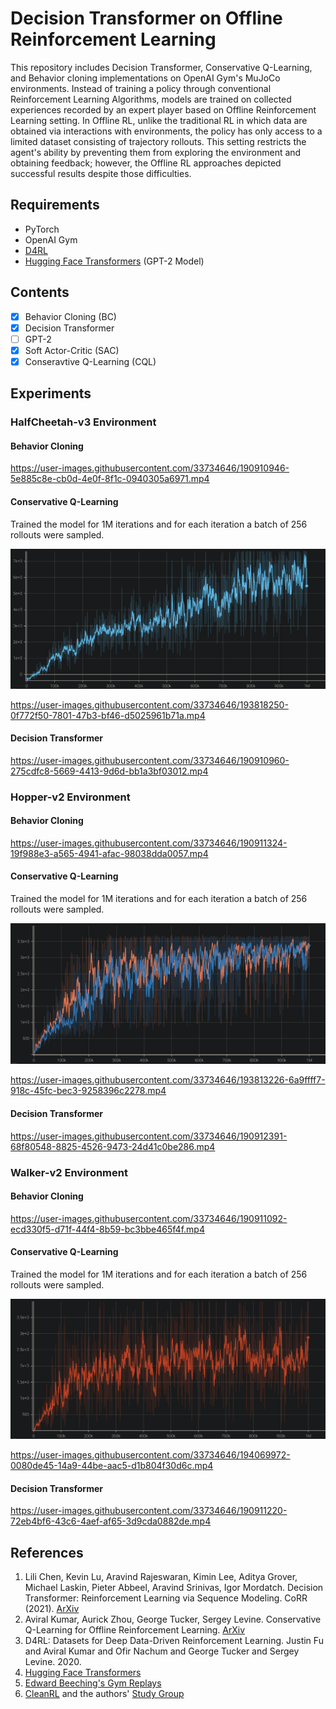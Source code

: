 # Decision Transformer on Offline Reinforcement Learning

This repository includes Decision Transformer, Conservative Q-Learning, and Behavior cloning implementations on OpenAI Gym's MuJoCo environments. Instead of training a policy through conventional Reinforcement Learning Algorithms, models are trained on collected experiences recorded by an expert player based on Offline Reinforcement Learning setting. In Offline RL, unlike the traditional RL in which data are obtained via interactions with environments, the policy has only access to a limited dataset consisting of trajectory rollouts. This setting restricts the agent's ability by preventing them from exploring the environment and obtaining feedback; however, the Offline RL approaches depicted successful results despite those difficulties. 

## Requirements

* PyTorch
* OpenAI Gym
* [D4RL](https://github.com/Farama-Foundation/D4RL)
* [Hugging Face Transformers](https://github.com/huggingface/transformers) (GPT-2 Model)

## Contents
  - [x] Behavior Cloning (BC)
  - [x] Decision Transformer
  - [ ] GPT-2
  - [x] Soft Actor-Critic (SAC)
  - [x] Conseravtive Q-Learning (CQL)
  
## Experiments
### HalfCheetah-v3 Environment

#### Behavior Cloning

https://user-images.githubusercontent.com/33734646/190910946-5e885c8e-cb0d-4e0f-8f1c-0940305a6971.mp4

#### Conservative Q-Learning

Trained the model for 1M iterations and for each iteration a batch of 256 rollouts were sampled.

![HC-CQL](https://github.com/TroddenSpade/Decision-Transformer-on-Offline-Reinforcement-Learning/blob/main/assets/HC-CQL.png?raw=true)

https://user-images.githubusercontent.com/33734646/193818250-0f772f50-7801-47b3-bf46-d5025961b71a.mp4

#### Decision Transformer

https://user-images.githubusercontent.com/33734646/190910960-275cdfc8-5669-4413-9d6d-bb1a3bf03012.mp4


### Hopper-v2 Environment

#### Behavior Cloning

https://user-images.githubusercontent.com/33734646/190911324-19f988e3-a565-4941-afac-98038dda0057.mp4

#### Conservative Q-Learning

Trained the model for 1M iterations and for each iteration a batch of 256 rollouts were sampled.

![H-CQL](https://github.com/TroddenSpade/Decision-Transformer-on-Offline-Reinforcement-Learning/blob/main/assets/H-CQL.png?raw=true)

https://user-images.githubusercontent.com/33734646/193813226-6a9ffff7-918c-45fc-bec3-9258396c2278.mp4

#### Decision Transformer

https://user-images.githubusercontent.com/33734646/190912391-68f80548-8825-4526-9473-24d41c0be286.mp4


### Walker-v2 Environment

#### Behavior Cloning

https://user-images.githubusercontent.com/33734646/190911092-ecd330f5-d71f-44f4-8b59-bc3bbe465f4f.mp4

#### Conservative Q-Learning

Trained the model for 1M iterations and for each iteration a batch of 256 rollouts were sampled.

![W-CQL](https://github.com/TroddenSpade/Decision-Transformer-on-Offline-Reinforcement-Learning/blob/main/assets/W-CQL.png?raw=true)

https://user-images.githubusercontent.com/33734646/194069972-0080de45-14a9-44be-aac5-d1b804f30d6c.mp4

#### Decision Transformer

https://user-images.githubusercontent.com/33734646/190911220-72eb4bf6-43c6-4aef-af65-3d9cda0882de.mp4


## References

1. Lili Chen, Kevin Lu, Aravind Rajeswaran, Kimin Lee, Aditya Grover, Michael Laskin, Pieter Abbeel, Aravind Srinivas, Igor Mordatch. Decision Transformer: Reinforcement Learning via Sequence Modeling. CoRR (2021). [ArXiv](https://arxiv.org/abs/2106.01345)
2. Aviral Kumar, Aurick Zhou, George Tucker, Sergey Levine. Conservative Q-Learning for Offline Reinforcement Learning. [ArXiv](https://arxiv.org/abs/2006.04779)
3. D4RL: Datasets for Deep Data-Driven Reinforcement Learning. Justin Fu and Aviral Kumar and Ofir Nachum and George Tucker and Sergey Levine. 2020.
4. [Hugging Face Transformers](https://github.com/huggingface/transformers)
5. [Edward Beeching's Gym Replays](https://huggingface.co/datasets/edbeeching/decision_transformer_gym_replay)
6. [CleanRL](https://github.com/vwxyzjn/cleanrl) and the authors' [Study Group](https://youtu.be/AjudkPZKIr4)
